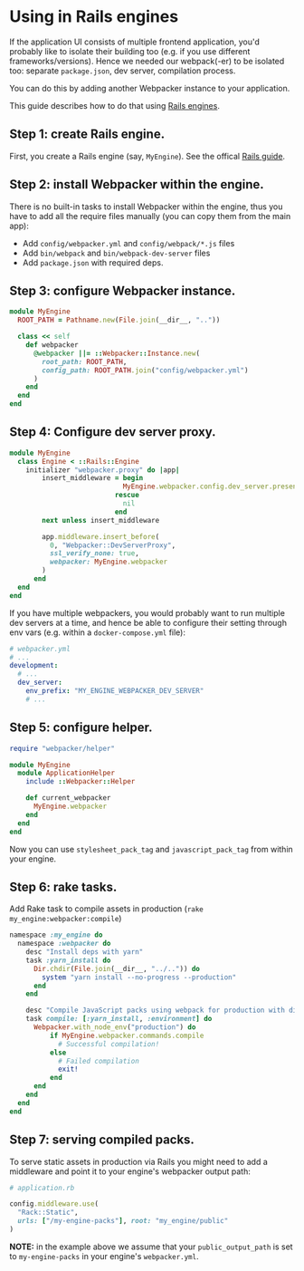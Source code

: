 # Using in Rails engines

If the application UI consists of multiple frontend application, you'd probably like to isolate their building too (e.g. if you use different frameworks/versions). Hence we needed our webpack(-er) to be isolated too: separate `package.json`, dev server, compilation process.

You can do this by adding another Webpacker instance to your application.

This guide describes how to do that using [Rails engines](https://guides.rubyonrails.org/engines.html).


## Step 1: create Rails engine.

First, you create a Rails engine (say, `MyEngine`). See the offical [Rails guide](https://guides.rubyonrails.org/engines.html).

## Step 2: install Webpacker within the engine.

There is no built-in tasks to install Webpacker within the engine, thus you have to add all the require files manually (you can copy them from the main app):
- Add `config/webpacker.yml` and `config/webpack/*.js` files
- Add `bin/webpack` and `bin/webpack-dev-server` files
- Add `package.json` with required deps.


## Step 3: configure Webpacker instance.

```ruby
module MyEngine
  ROOT_PATH = Pathname.new(File.join(__dir__, ".."))

  class << self
    def webpacker
      @webpacker ||= ::Webpacker::Instance.new(
        root_path: ROOT_PATH,
        config_path: ROOT_PATH.join("config/webpacker.yml")
      )
    end
  end
end
```

## Step 4: Configure dev server proxy.

```ruby
module MyEngine
  class Engine < ::Rails::Engine
    initializer "webpacker.proxy" do |app|
        insert_middleware = begin
                            MyEngine.webpacker.config.dev_server.present?
                          rescue
                            nil
                          end
        next unless insert_middleware

        app.middleware.insert_before(
          0, "Webpacker::DevServerProxy",
          ssl_verify_none: true,
          webpacker: MyEngine.webpacker
        )
      end
  end
end
```

If you have multiple webpackers, you would probably want to run multiple dev servers at a time, and hence be able to configure their setting through env vars (e.g. within a `docker-compose.yml` file):

```yml
# webpacker.yml
# ...
development:
  # ...
  dev_server:
    env_prefix: "MY_ENGINE_WEBPACKER_DEV_SERVER"
    # ...
```

## Step 5: configure helper.

```ruby
require "webpacker/helper"

module MyEngine
  module ApplicationHelper
    include ::Webpacker::Helper

    def current_webpacker
      MyEngine.webpacker
    end
  end
end
```

Now you can use `stylesheet_pack_tag` and `javascript_pack_tag` from within your engine.

## Step 6: rake tasks.

Add Rake task to compile assets in production (`rake my_engine:webpacker:compile`)

```ruby
namespace :my_engine do
  namespace :webpacker do
    desc "Install deps with yarn"
    task :yarn_install do
      Dir.chdir(File.join(__dir__, "../..")) do
        system "yarn install --no-progress --production"
      end
    end

    desc "Compile JavaScript packs using webpack for production with digests"
    task compile: [:yarn_install, :environment] do
      Webpacker.with_node_env("production") do
          if MyEngine.webpacker.commands.compile
            # Successful compilation!
          else
            # Failed compilation
            exit!
          end
      end
    end
  end
end
```

## Step 7: serving compiled packs.

To serve static assets in production via Rails you might need to add a middleware and point it to your engine's webpacker output path:

```ruby
# application.rb

config.middleware.use(
  "Rack::Static",
  urls: ["/my-engine-packs"], root: "my_engine/public"
)
```

**NOTE:** in the example above we assume that your `public_output_path` is set to `my-engine-packs` in your engine's `webpacker.yml`.
 